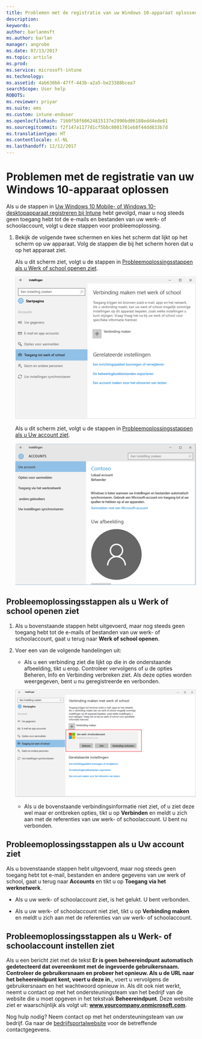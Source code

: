```yaml
---
title: Problemen met de registratie van uw Windows 10-apparaat oplossen | Microsoft Docs
description: 
keywords: 
author: barlanmsft
ms.author: barlan
manager: angrobe
ms.date: 07/13/2017
ms.topic: article
ms.prod: 
ms.service: microsoft-intune
ms.technology: 
ms.assetid: 4ab630b6-47ff-443b-a2a5-be23388bcea7
searchScope: User help
ROBOTS: 
ms.reviewer: priyar
ms.suite: ems
ms.custom: intune-enduser
ms.openlocfilehash: 7160f58f60624815137e2990bd06188edd4ede81
ms.sourcegitcommit: f2f147a1177d1cf5bbc8001701eb8f44dd833b7d
ms.translationtype: HT
ms.contentlocale: nl-NL
ms.lasthandoff: 12/12/2017
---
```

# <a name="troubleshoot-your-windows-10-device-enrollment"></a>Problemen met de registratie van uw Windows 10-apparaat oplossen
Als u de stappen in [Uw Windows 10 Mobile- of Windows 10-desktopapparaat registreren bij Intune](enroll-your-w10-phone-or-w10-pc-windows.md) hebt gevolgd, maar u nog steeds geen toegang hebt tot de e-mails en bestanden van uw werk- of schoolaccount, volgt u deze stappen voor probleemoplossing.

1.  Bekijk de volgende twee schermen en kies het scherm dat lijkt op het scherm op uw apparaat. Volg de stappen die bij het scherm horen dat u op het apparaat ziet.

    Als u dit scherm ziet, volgt u de stappen in [Probleemoplossingsstappen als u Werk of school openen ziet](#troubleshooting-steps-to-follow-if-you-see-access-work-or-school).

    ![settings-accounts-access-work-or-school](./media/w10-enroll-rs1-connect-to-work-or-school.png)

    Als u dit scherm ziet, volgt u de stappen in [Probleemoplossingsstappen als u Uw account ziet](#troubleshooting-steps-to-follow-if-you-see-your-account).

    ![settings-accounts-your-account](./media/W10-enroll-2-accounts-your-account.png)

## <a name="troubleshooting-steps-to-follow-if-you-see-access-work-or-school"></a>Probleemoplossingsstappen als u Werk of school openen ziet

1.  Als u bovenstaande stappen hebt uitgevoerd, maar nog steeds geen toegang hebt tot de e-mails of bestanden van uw werk- of schoolaccount, gaat u terug naar **Werk of school openen**.

2. Voer een van de volgende handelingen uit:

    - Als u een verbinding ziet die lijkt op die in de onderstaande afbeelding, tikt u erop. Controleer vervolgens of u de opties Beheren, Info en Verbinding verbreken ziet. Als deze opties worden weergegeven, bent u nu geregistreerde en verbonden.

    ![validate-successful-enrollment](./media/w10-enroll-rs1-validate-successful-enrollment.png)

    - Als u de bovenstaande verbindingsinformatie niet ziet, of u ziet deze wel maar er ontbreken opties, tikt u op **Verbinden** en meldt u zich aan met de referenties van uw werk- of schoolaccount. U bent nu verbonden.

## <a name="troubleshooting-steps-to-follow-if-you-see-your-account"></a>Probleemoplossingsstappen als u Uw account ziet

Als u bovenstaande stappen hebt uitgevoerd, maar nog steeds geen toegang hebt tot e-mail, bestanden en andere gegevens van uw werk of school, gaat u terug naar **Accounts** en tikt u op **Toegang via het werknetwerk**.

- Als u uw werk- of schoolaccount ziet, is het gelukt. U bent verbonden.

- Als u uw werk- of schoolaccount niet ziet, tikt u op **Verbinding maken** en meldt u zich aan met de referenties van uw werk- of schoolaccount.

## <a name="troubleshooting-steps-to-follow-if-you-see-set-up-a-work-or-school-account"></a>Probleemoplossingsstappen als u Werk- of schoolaccount instellen ziet

Als u een bericht ziet met de tekst __Er is geen beheereindpunt automatisch gedetecteerd dat overeenkomt met de ingevoerde gebruikersnaam. Controleer de gebruikersnaam en probeer het opnieuw. Als u de URL naar het beheereindpunt kent, voert u deze in.__, voert u vervolgens de gebruikersnaam en het wachtwoord opnieuw in. Als dit ook niet werkt, neemt u contact op met het ondersteuningsteam van het bedrijf van de website die u moet opgeven in het tekstvak **Beheereindpunt**. Deze website ziet er waarschijnlijk als volgt uit: **www.yourcompany.onmicrosoft.com**.

Nog hulp nodig? Neem contact op met het ondersteuningsteam van uw bedrijf. Ga naar de [bedrijfsportalwebsite](https://portal.manage.microsoft.com#HelpDeskDialog) voor de betreffende contactgegevens.
